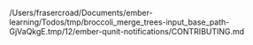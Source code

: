 /Users/frasercroad/Documents/ember-learning/Todos/tmp/broccoli_merge_trees-input_base_path-GjVaQkgE.tmp/12/ember-qunit-notifications/CONTRIBUTING.md